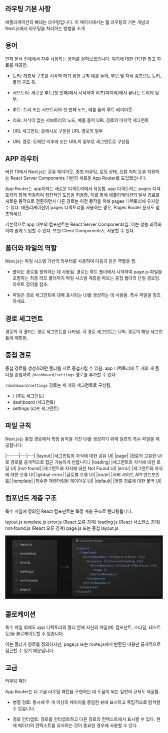 ## 라우팅 기본 사항

애플리케이션의 뼈대는 라우팅입니다. 이 페이지에서는 웹 라우팅의 기본 개념과 Next.js에서 라우팅을 처리하는 방법을 소개

## 용어

먼저 문서 전체에서 자주 사용되는 용어를 살펴보겠습니다. 여기에 대한 간단한 참고 자료를 제공함.

- 트리: 계층적 구조를 시각화 하기 위한 규칙 예를 들어, 부모 및 자식 컴포넌트 트리, 폴더 구조 등.
- 서브트리: 새로운 루트(첫 번째)에서 시작하여 리프(마지막)에서 끝나는 트리의 일부.

- 루트: 트리 또는 서브트리의 첫 번째 노드, 예를 들어 루트 레이아웃.

- 리프: 자식이 없는 서브트리의 노드, 예를 들어 URL 경로의 마지막 세그먼트

- URL 세그먼트: 슬래시로 구분된 URL 경로의 일부

- URL 경로: 도메인 이후에 오는 URL의 일부로 세그먼트로 구성됨

## APP 라우터

버전 13에서 Next.js는 공유 레이아웃, 중첩 라우팅, 로딩 상태, 오류 처리 등을 지원하는 React Server Components 기반의 새로운 App Router를 도입했습니다.

App Router는 app이라는 새로운 디렉토리에서 작동함. app 디렉토리는 pages 디렉토리와 함께 작동하여 점진적인 도입을 허용함. 이를 통해 애플리케이션의 일부 경로를 새로운 동작으로 전환하면서 다른 경로는 이전 동작을 위해 pages 디렉토리에 유지할 수 있다. 애플리케이션이 pages 디렉토리를 사용하는 경우, Pages Router 문서도 참조하세요.

기본적으로 app 내부의 컴포넌트는 React Server Components임. 이는 성능 최적화이며 쉽게 도입할 수 있다. 또한 Client Components도 사용할 수 있다.

## 폴더와 파일의 역할

Next.js는 파일 시스템 기반의 라우터를 사용하여 다음과 같은 역할을 함.

- 폴더는 경로를 정의하는 데 사용됨. 경로는 루트 폴더에서 시작하여 page.js 파일을 포함하는 최종 리프 폴더까지 파일 시스템 계층을 따르는 중첩 폴더의 단일 경로임. 라우트 정의를 참조.

- 파일은 경로 세그먼트에 대해 표시되는 UI를 생성하는 데 사용됨. 특수 파일을 참조하세요.

## 경로 세그먼트

경로의 각 폴더는 경로 세그먼트를 나타냄. 각 경로 세그먼트는 URL 경로의 해당 세그먼트에 매핑됨.

## 중첩 경로

중첩 경로를 생성하려면 폴더를 서로 중첩시킬 수 있음. app 디렉토리에 두 개의 새 폴더를 중첩하여 `/dashboard/settings` 경로를 추가할 수 있다.

`/dashboard/settings` 경로는 세 개의 세그먼트로 구성됨.

- / (루트 세그먼트)
- dashboard (세그먼트)
- settings (리프 세그먼트)

## 파일 규칙

Next.js는 중첩 경로에서 특정 동작을 가진 UI를 생성하기 위해 일련의 특수 파일을 제공합니다:

|------|---|---|
|layout| |세그먼트와 자식에 대한 공유 UI|
|page| |경로의 고유한 UI로 경로를 공개적으로 접근 가능하게 만듭니다.|
|loading| |세그먼트와 자식에 대한 로딩 UI|
|not-found| |세그먼트와 자식에 대한 Not Found UI|
|error| |세그먼트와 자식에 대한 오류 UI|
|global-error| |글로벌 오류 UI|
|route| |서버 사이드 API 엔드포인트|
|template| |특수한 재렌더링된 레이아웃 UI|
|default| |병렬 경로에 대한 폴백 UI|

## 컴포넌트 계층 구조

특수 파일에 정의된 React 컴포넌트는 특정 계층 구조로 렌더링됩니다.

layout.js
template.js
error.js (React 오류 경계)
loading.js (React 서스펜스 경계)
not-found.js (React 오류 경계)
page.js 또는 중첩 layout.js

![Alt text](image.png)

## 콜로케이션

특수 파일 외에도 app 디렉토리의 폴더 안에 자신의 파일(예: 컴포넌트, 스타일, 테스트 등)을 콜로케이트할 수 있습니다.

이는 폴더가 경로를 정의하지만, page.js 또는 route.js에서 반환된 내용만 공개적으로 접근할 수 있기 때문입니다.

## 고급

라우팅 패턴

App Router는 더 고급 라우팅 패턴을 구현하는 데 도움이 되는 일련의 규칙도 제공함.

- 병렬 경로: 동시에 두 개 이상의 페이지를 동일한 뷰에 표시하고 독립적으로 탐색할 수 있습니다.

- 경로 인터셉트: 경로를 인터셉트하고 다른 경로의 컨텍스트에서 표시할 수 있다. 현재 페이지의 컨텍스트를 유지하는 것이 중요한 경우에 사용할 수 있다.
